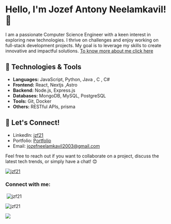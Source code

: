 

# Hello, I'm Jozef Antony Neelamkavil! 👋

I am a passionate Computer Science Engineer with a keen interest in exploring new technologies. I thrive on challenges and enjoy working on full-stack development projects. My goal is to leverage my skills to create innovative and impactful solutions.
[To know more about me click here](https://jzf21.vercel.app)

## 🔧 Technologies & Tools
- **Languages:** JavaScript, Python, Java , C , C#
- **Frontend:** React, Nextjs ,Astro
- **Backend:** Node.js, Express.js
- **Databases:** MongoDB, MySQL, PostgreSQL
- **Tools:** Git, Docker
- **Others:** RESTful APIs, prisma




## 🤝 Let's Connect!
- LinkedIn: [jzf21](https://www.linkedin.com/in/jzf21)
- Portfolio: [Portfolio](https://jzf21.vercel.app)
- Email: jozefneelamkavil2003@gmail.com

Feel free to reach out if you want to collaborate on a project, discuss the latest tech trends, or simply have a chat! 😊

<p align="left"> <a href="https://github.com/ryo-ma/github-profile-trophy"><img src="https://github-profile-trophy.vercel.app/?username=jzf21" alt="jzf21" /></a> </p>

<h3 align="left">Connect with me:</h3>
<p align="left">
</p>

<p>&nbsp;<img align="center" src="https://github-readme-stats.vercel.app/api?username=jzf21&show_icons=true&locale=en" alt="jzf21" /></p>

<p><img align="center" src="https://github-readme-streak-stats.herokuapp.com/?user=jzf21&" alt="jzf21" /></p>

[![](https://visitcount.itsvg.in/api?id=jzf21&label=stalkers&color=9&icon=2&pretty=true)](https://visitcount.itsvg.in)

